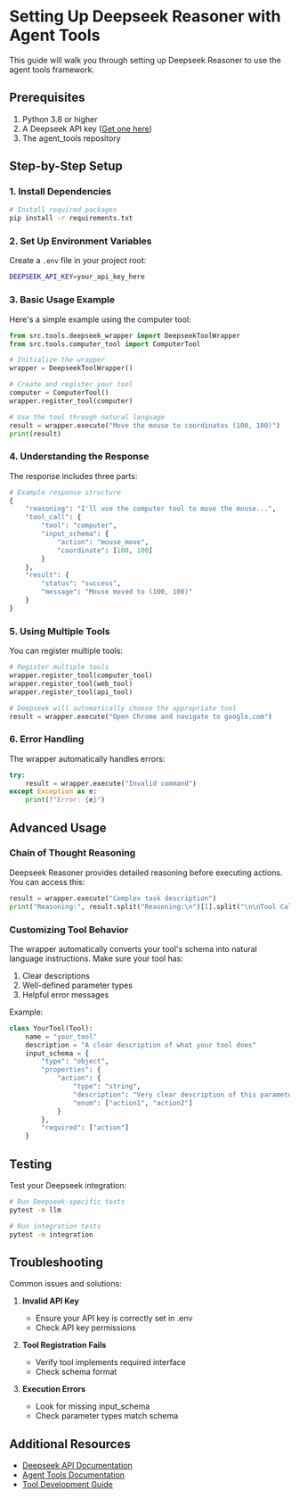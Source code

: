 # Setting Up Deepseek Reasoner with Agent Tools

This guide will walk you through setting up Deepseek Reasoner to use the agent tools framework.

## Prerequisites

1. Python 3.8 or higher
2. A Deepseek API key ([Get one here](https://platform.deepseek.com))
3. The agent_tools repository

## Step-by-Step Setup

### 1. Install Dependencies

```bash
# Install required packages
pip install -r requirements.txt
```

### 2. Set Up Environment Variables

Create a `.env` file in your project root:
```bash
DEEPSEEK_API_KEY=your_api_key_here
```

### 3. Basic Usage Example

Here's a simple example using the computer tool:

```python
from src.tools.deepseek_wrapper import DeepseekToolWrapper
from src.tools.computer_tool import ComputerTool

# Initialize the wrapper
wrapper = DeepseekToolWrapper()

# Create and register your tool
computer = ComputerTool()
wrapper.register_tool(computer)

# Use the tool through natural language
result = wrapper.execute("Move the mouse to coordinates (100, 100)")
print(result)
```

### 4. Understanding the Response

The response includes three parts:
```python
# Example response structure
{
    "reasoning": "I'll use the computer tool to move the mouse...",
    "tool_call": {
        "tool": "computer",
        "input_schema": {
            "action": "mouse_move",
            "coordinate": [100, 100]
        }
    },
    "result": {
        "status": "success",
        "message": "Mouse moved to (100, 100)"
    }
}
```

### 5. Using Multiple Tools

You can register multiple tools:

```python
# Register multiple tools
wrapper.register_tool(computer_tool)
wrapper.register_tool(web_tool)
wrapper.register_tool(api_tool)

# Deepseek will automatically choose the appropriate tool
result = wrapper.execute("Open Chrome and navigate to google.com")
```

### 6. Error Handling

The wrapper automatically handles errors:
```python
try:
    result = wrapper.execute("Invalid command")
except Exception as e:
    print(f"Error: {e}")
```

## Advanced Usage

### Chain of Thought Reasoning

Deepseek Reasoner provides detailed reasoning before executing actions. You can access this:

```python
result = wrapper.execute("Complex task description")
print("Reasoning:", result.split("Reasoning:\n")[1].split("\n\nTool Call:")[0])
```

### Customizing Tool Behavior

The wrapper automatically converts your tool's schema into natural language instructions. Make sure your tool has:

1. Clear descriptions
2. Well-defined parameter types
3. Helpful error messages

Example:
```python
class YourTool(Tool):
    name = "your_tool"
    description = "A clear description of what your tool does"
    input_schema = {
        "type": "object",
        "properties": {
            "action": {
                "type": "string",
                "description": "Very clear description of this parameter",
                "enum": ["action1", "action2"]
            }
        },
        "required": ["action"]
    }
```

## Testing

Test your Deepseek integration:

```bash
# Run Deepseek-specific tests
pytest -m llm

# Run integration tests
pytest -m integration
```

## Troubleshooting

Common issues and solutions:

1. **Invalid API Key**
   - Ensure your API key is correctly set in .env
   - Check API key permissions

2. **Tool Registration Fails**
   - Verify tool implements required interface
   - Check schema format

3. **Execution Errors**
   - Look for missing input_schema
   - Check parameter types match schema

## Additional Resources

- [Deepseek API Documentation](https://platform.deepseek.com/docs)
- [Agent Tools Documentation](/README.md)
- [Tool Development Guide](tool_development.md) 